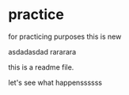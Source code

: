 # practice
for practicing purposes
this is new

asdadasdad
rararara

this is a readme file.

let's see what happenssssss
